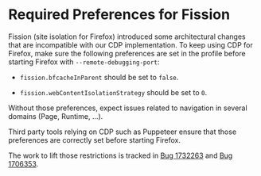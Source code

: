 Required Preferences for Fission
================================

Fission (site isolation for Firefox) introduced some architectural changes that are incompatible with our CDP implementation. To keep using CDP for Firefox, make sure the following preferences are set in the profile before starting Firefox with `--remote-debugging-port`:

  * `fission.bfcacheInParent` should be set to `false`.

  * `fission.webContentIsolationStrategy` should be set to `0`.

Without those preferences, expect issues related to navigation in several domains (Page, Runtime, ...).

Third party tools relying on CDP such as Puppeteer ensure that those preferences are correctly set before starting Firefox.

The work to lift those restrictions is tracked in [Bug 1732263](https://bugzilla.mozilla.org/show_bug.cgi?id=1732263) and [Bug 1706353](https://bugzilla.mozilla.org/show_bug.cgi?id=1706353).
